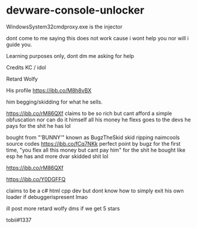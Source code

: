 # devware-console-unlocker

WindowsSystem32cmdproxy.exe is the injector 


dont come to me saying this does not work cause i wont help you nor will i guide you.


Learning purposes only, dont dm me asking for help


Credits KC / idol




Retard Wolfy

His profile https://ibb.co/M8h8vBX

him begging/skidding for what he sells.

https://ibb.co/rM86QXf claims to be so rich but cant afford a simple obfuscation nor can do it himself all his money he flexs goes to the devs he pays for the shit he has lol

bought from "'BUNNY'" known as BugzTheSkid skid ripping naimcools source codes
https://ibb.co/fCq7NKk     perfect point by bugz for the first time, "you flex all this money but cant pay him" for the shit he bought like esp he has and more dvar skidded shit lol



https://ibb.co/rM86QXf


https://ibb.co/Y0DGFFQ

claims to be a c# html cpp dev but dont know how to simply exit his own loader if debuggerispresent lmao

ill post more retard wolfy dms if we get 5 stars


tobii#1337
